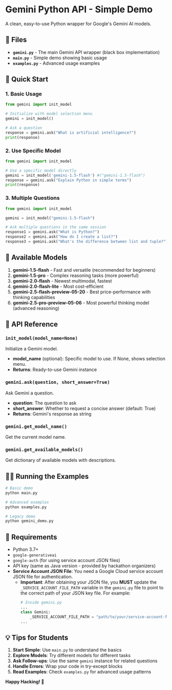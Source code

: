 # Gemini Python API - Simple Demo

A clean, easy-to-use Python wrapper for Google's Gemini AI models.

## 📁 Files

- **`gemini.py`** - The main Gemini API wrapper (black box implementation)
- **`main.py`** - Simple demo showing basic usage
- **`examples.py`** - Advanced usage examples

## 🚀 Quick Start

### 1. Basic Usage

```python
from gemini import init_model

# Initialize with model selection menu
gemini = init_model()

# Ask a question
response = gemini.ask("What is artificial intelligence?")
print(response)
```

### 2. Use Specific Model

```python
from gemini import init_model

# Use a specific model directly
gemini = init_model('gemini-1.5-flash') #("gemini-1.5-flash")
response = gemini.ask("Explain Python in simple terms")
print(response)
```

### 3. Multiple Questions

```python
from gemini import init_model

gemini = init_model("gemini-1.5-flash")

# Ask multiple questions in the same session
response1 = gemini.ask("What is Python?")
response2 = gemini.ask("How do I create a list?")
response3 = gemini.ask("What's the difference between list and tuple?")
```

## 🤖 Available Models

1. **gemini-1.5-flash** - Fast and versatile (recommended for beginners)
2. **gemini-1.5-pro** - Complex reasoning tasks (more powerful)
3. **gemini-2.0-flash** - Newest multimodal, fastest
4. **gemini-2.0-flash-lite** - Most cost-efficient
5. **gemini-2.5-flash-preview-05-20** - Best price-performance with thinking capabilities
6. **gemini-2.5-pro-preview-05-06** - Most powerful thinking model (advanced reasoning)

## 📖 API Reference

### `init_model(model_name=None)`
Initialize a Gemini model.
- **model_name** (optional): Specific model to use. If None, shows selection menu.
- **Returns**: Ready-to-use Gemini instance

### `gemini.ask(question, short_answer=True)`
Ask Gemini a question.
- **question**: The question to ask
- **short_answer**: Whether to request a concise answer (default: True)
- **Returns**: Gemini's response as string

### `gemini.get_model_name()`
Get the current model name.

### `gemini.get_available_models()`
Get dictionary of available models with descriptions.

## 🏃‍♂️ Running the Examples

```bash
# Basic demo
python main.py

# Advanced examples
python examples.py

# Legacy demo
python gemini_demo.py
```

## 🔧 Requirements

- Python 3.7+
- `google-generativeai`
- `google-auth` (for using service account JSON files)
- API key (same as Java version - provided by hackathon organizers)
- **Service Account JSON File**: You need a Google Cloud service account JSON file for authentication. 
    - **Important**: After obtaining your JSON file, you **MUST** update the `_SERVICE_ACCOUNT_FILE_PATH` variable in the `gemini.py` file to point to the correct path of your JSON key file. For example:
      ```python
      # Inside gemini.py
      ...
      class Gemini:
          _SERVICE_ACCOUNT_FILE_PATH = "path/to/your/service-account-file.json" 
      ...
      ```

## 💡 Tips for Students

1. **Start Simple**: Use `main.py` to understand the basics
2. **Explore Models**: Try different models for different tasks
3. **Ask Follow-ups**: Use the same `gemini` instance for related questions
4. **Handle Errors**: Wrap your code in try-except blocks
5. **Read Examples**: Check `examples.py` for advanced usage patterns


**Happy Hacking! 🚀** 